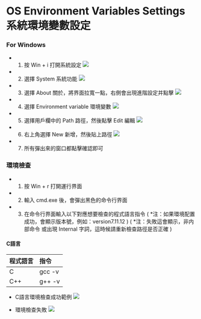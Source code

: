 # OS Environment Variables Settings 系統環境變數設定

### For Windows

- 1. 按 Win + i 打開系統設定
![](image\winInfo_Index.png)

- 2. 選擇 System 系統功能
![](image\winInfo_System.png)

- 3. 選擇 About 關於，將界面拉寬一點，右側會出現進階設定并點擊
![](image\winInfo_Advanced.png)

- 4. 選擇 Environment variable 環境變數
![](image\winInfo_Properties.png)

- 5. 選擇用戶欄中的 Path 路徑，然後點擊 Edit 編輯
![](image\winInfo_EnvVar.png)

- 6. 右上角選擇 New 新增，然後貼上路徑
![](image\winInfo_EnvVar-Edit.png)

- 7. 所有彈出來的窗口都點擊確認即可

### 環境檢查

- 1. 按 Win + r 打開運行界面
- 2. 輸入 cmd.exe 後，會彈出黑色的命令行界面
- 3. 在命令行界面輸入以下對應想要檢查的程式語言指令
( *注：如果環境配置成功，會顯示版本號，例如：version7.11.12 )
( *注：失敗這會顯示，非内部命令 或出現 Internal 字詞，這時候請重新檢查路徑是否正確 )
#### C語言
|程式語言 |指令
|:----   |:----
| C      | gcc -v
| C++    | g++ -v

- C語言環境檢查成功範例
![](image\C_EnvCheck.png)

- 環境檢查失敗
![](image\CheckFail.png)
